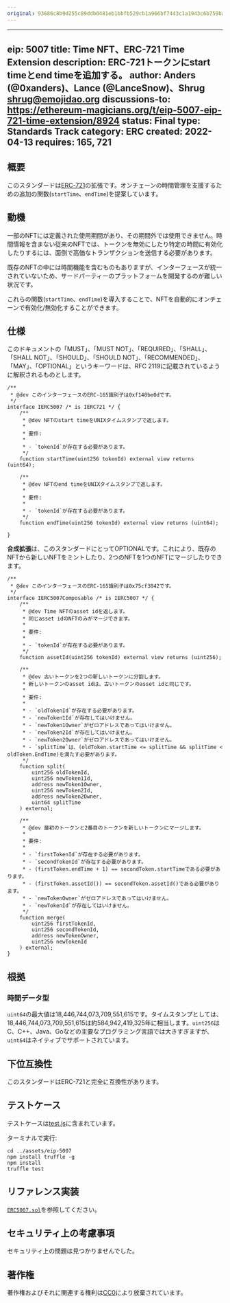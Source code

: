 ```yaml
---
original: 93686c8b9d255c89ddb0481eb1bbfb529cb1a966bf7443c1a1943c6b759ba7d2
---
```


---
eip: 5007
title: Time NFT、ERC-721 Time Extension
description: ERC-721トークンにstart timeとend timeを追加する。
author: Anders (@0xanders)、Lance (@LanceSnow)、Shrug <shrug@emojidao.org>
discussions-to: https://ethereum-magicians.org/t/eip-5007-eip-721-time-extension/8924
status: Final
type: Standards Track
category: ERC
created: 2022-04-13
requires: 165, 721
---

## 概要

このスタンダードは[ERC-721](./eip-721.md)の拡張です。オンチェーンの時間管理を支援するための追加の関数(`startTime`、`endTime`)を提案しています。

## 動機

一部のNFTには定義された使用期間があり、その期間外では使用できません。時間情報を含まない従来のNFTでは、トークンを無効にしたり特定の時間に有効化したりするには、面倒で高価なトランザクションを送信する必要があります。

既存のNFTの中には時間機能を含むものもありますが、インターフェースが統一されていないため、サードパーティーのプラットフォームを開発するのが難しい状況です。

これらの関数(`startTime`、`endTime`)を導入することで、NFTを自動的にオンチェーンで有効化/無効化することができます。

## 仕様

このドキュメントの「MUST」、「MUST NOT」、「REQUIRED」、「SHALL」、「SHALL NOT」、「SHOULD」、「SHOULD NOT」、「RECOMMENDED」、「MAY」、「OPTIONAL」というキーワードは、RFC 2119に記載されているように解釈されるものとします。

```solidity
/**
 * @dev このインターフェースのERC-165識別子は0xf140be0dです。
 */
interface IERC5007 /* is IERC721 */ {
    /**
     * @dev NFTのstart timeをUNIXタイムスタンプで返します。
     *
     * 要件:
     *
     * - `tokenId`が存在する必要があります。
     */
    function startTime(uint256 tokenId) external view returns (uint64);
    
    /**
     * @dev NFTのend timeをUNIXタイムスタンプで返します。
     *
     * 要件:
     *
     * - `tokenId`が存在する必要があります。
     */
    function endTime(uint256 tokenId) external view returns (uint64);

}
```

**合成拡張**は、このスタンダードにとってOPTIONALです。これにより、既存のNFTから新しいNFTをミントしたり、2つのNFTを1つのNFTにマージしたりできます。

```solidity
/**
 * @dev このインターフェースのERC-165識別子は0x75cf3842です。
 */
interface IERC5007Composable /* is IERC5007 */ {
    /**
     * @dev Time NFTのasset idを返します。
     * 同じasset idのNFTのみがマージできます。
     * 
     * 要件:
     *
     * - `tokenId`が存在する必要があります。
     */
    function assetId(uint256 tokenId) external view returns (uint256);

    /**
     * @dev 古いトークンを2つの新しいトークンに分割します。
     * 新しいトークンのasset idは、古いトークンのasset idと同じです。
     *
     * 要件:
     *
     * - `oldTokenId`が存在する必要があります。
     * - `newToken1Id`が存在してはいけません。
     * - `newToken1Owner`がゼロアドレスであってはいけません。
     * - `newToken2Id`が存在してはいけません。
     * - `newToken2Owner`がゼロアドレスであってはいけません。
     * - `splitTime`は、(oldToken.startTime <= splitTime && splitTime < oldToken.EndTime)を満たす必要があります。
     */
    function split(
        uint256 oldTokenId,
        uint256 newToken1Id,
        address newToken1Owner,
        uint256 newToken2Id,
        address newToken2Owner,
        uint64 splitTime
    ) external;

    /**
     * @dev 最初のトークンと2番目のトークンを新しいトークンにマージします。
     *
     * 要件:
     *
     * - `firstTokenId`が存在する必要があります。
     * - `secondTokenId`が存在する必要があります。
     * - (firstToken.endTime + 1) == secondToken.startTimeである必要があります。
     * - (firstToken.assetId()) == secondToken.assetId()である必要があります。
     * - `newTokenOwner`がゼロアドレスであってはいけません。
     * - `newTokenId`が存在してはいけません。
     */
    function merge(
        uint256 firstTokenId,
        uint256 secondTokenId,
        address newTokenOwner,
        uint256 newTokenId
    ) external;
}
```

## 根拠

### 時間データ型

`uint64`の最大値は18,446,744,073,709,551,615です。タイムスタンプとしては、18,446,744,073,709,551,615は約584,942,419,325年に相当します。`uint256`はC、C++、Java、Goなどの主要なプログラミング言語では大きすぎますが、`uint64`はネイティブでサポートされています。

## 下位互換性

このスタンダードはERC-721と完全に互換性があります。

## テストケース

テストケースは[test.js](../assets/eip-5007/test/test.js)に含まれています。 

ターミナルで実行:

```shell
cd ../assets/eip-5007
npm install truffle -g
npm install
truffle test
```
 
## リファレンス実装

[`ERC5007.sol`](../assets/eip-5007/contracts/ERC5007.sol)を参照してください。

## セキュリティ上の考慮事項

セキュリティ上の問題は見つかりませんでした。

## 著作権

著作権およびそれに関連する権利は[CC0](../LICENSE.md)により放棄されています。